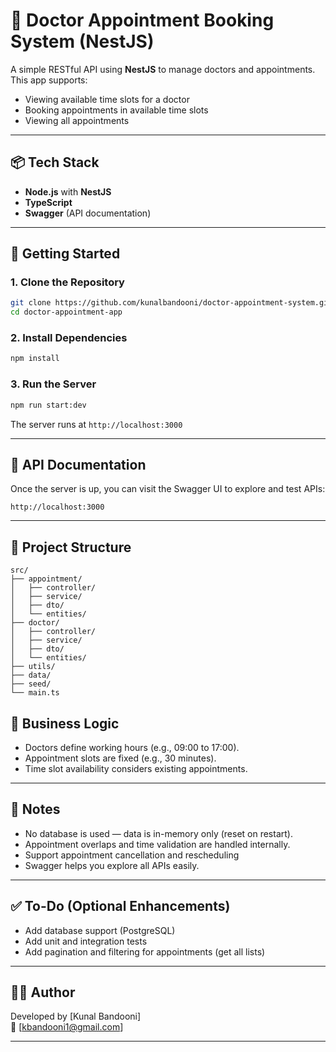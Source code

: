 # 🏥 Doctor Appointment Booking System (NestJS)

A simple RESTful API using **NestJS** to manage doctors and appointments. This app supports:

- Viewing available time slots for a doctor
- Booking appointments in available time slots
- Viewing all appointments

---

## 📦 Tech Stack

- **Node.js** with **NestJS**
- **TypeScript**
- **Swagger** (API documentation)

---

## 🚀 Getting Started

### 1. Clone the Repository

```bash
git clone https://github.com/kunalbandooni/doctor-appointment-system.git
cd doctor-appointment-app
```

### 2. Install Dependencies

```bash
npm install
```

### 3. Run the Server

```bash
npm run start:dev
```

The server runs at `http://localhost:3000`

---

## 📘 API Documentation

Once the server is up, you can visit the Swagger UI to explore and test APIs:

`http://localhost:3000`

---

## 📁 Project Structure

```
src/
├── appointment/
│   ├── controller/
│   ├── service/
│   ├── dto/
│   └── entities/
├── doctor/
│   ├── controller/
│   ├── service/
│   ├── dto/
│   └── entities/
├── utils/
├── data/
├── seed/
└── main.ts
```

## 🧠 Business Logic

- Doctors define working hours (e.g., 09:00 to 17:00).
- Appointment slots are fixed (e.g., 30 minutes).
- Time slot availability considers existing appointments.

---

## 📝 Notes

- No database is used — data is in-memory only (reset on restart).
- Appointment overlaps and time validation are handled internally.
- Support appointment cancellation and rescheduling
- Swagger helps you explore all APIs easily.

---

## ✅ To-Do (Optional Enhancements)

- Add database support (PostgreSQL)
- Add unit and integration tests
- Add pagination and filtering for appointments (get all lists)

---

## 🧑‍💻 Author

Developed by [Kunal Bandooni]  
📧 [kbandooni1@gmail.com]

---